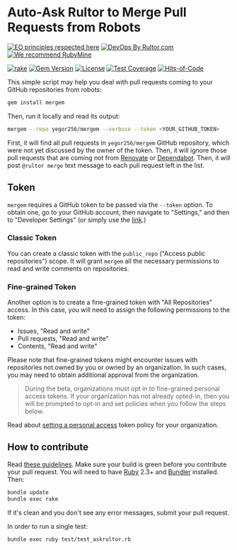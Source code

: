 # Auto-Ask Rultor to Merge Pull Requests from Robots

[![EO principles respected here](https://www.elegantobjects.org/badge.svg)](https://www.elegantobjects.org)
[![DevOps By Rultor.com](https://www.rultor.com/b/yegor256/mergem)](https://www.rultor.com/p/yegor256/mergem)
[![We recommend RubyMine](https://www.elegantobjects.org/rubymine.svg)](https://www.jetbrains.com/ruby/)

[![rake](https://github.com/yegor256/mergem/actions/workflows/rake.yml/badge.svg)](https://github.com/yegor256/mergem/actions/workflows/rake.yml)
[![Gem Version](https://badge.fury.io/rb/mergem.svg)](https://badge.fury.io/rb/mergem)
[![License](https://img.shields.io/badge/license-MIT-green.svg)](https://github.com/yegor256/mergem/blob/master/LICENSE.txt)
[![Test Coverage](https://img.shields.io/codecov/c/github/yegor256/mergem.svg)](https://codecov.io/github/yegor256/mergem?branch=master)
[![Hits-of-Code](https://hitsofcode.com/github/yegor256/mergem)](https://hitsofcode.com/view/github/yegor256/mergem)

This simple script may help you deal with pull requests
coming to your GitHub repositories from robots:

```bash
gem install mergem
```

Then, run it locally and read its output:

```bash
mergem --repo yegor256/mergem --verbose --token <YOUR_GITHUB_TOKEN>
```

First, it will find all pull requests in `yegor256/mergem` GitHub repository,
which were not yet discussed by the owner of the token. Then, it will ignore
those pull requests that are coming not
from [Renovate](https://github.com/apps/renovate)
or [Dependabot](https://github.com/dependabot). Then, it will
post `@rultor merge` text message to each pull request left in the list.

## Token

`mergem` requires a GitHub token to be passed via the `--token` option. To
obtain one, go to your GitHub account, then navigate to "Settings," and then
to "Developer Settings" (or simply use
the [link](https://github.com/settings/tokens).)

### Classic Token

You can create a classic token with the `public_repo` ("Access public
repositories") scope. It will grant `mergem` all the necessary permissions to
read and write comments on repositories.

### Fine-grained Token

Another option is to create a fine-grained token with "All Repositories" access.
In this case, you will need to assign the following permissions to the token:

* Issues, "Read and write"
* Pull requests, "Read and write"
* Contents, "Read and write"

Please note that fine-grained tokens might encounter issues with repositories
not owned by you or owned by an organization. In such cases, you may need to
obtain additional approval from the organization.

> During the beta, organizations must opt in to fine-grained personal access
> tokens. If your organization has not already opted-in, then you will be
> prompted
> to opt-in and set policies when you follow the steps below.

Read about [setting a personal access][PAT] token policy for your organization.

## How to contribute

Read [these guidelines](https://www.yegor256.com/2014/04/15/github-guidelines.html).
Make sure your build is green before you contribute your pull request. You will
need to have [Ruby](https://www.ruby-lang.org/en/) 2.3+
and [Bundler](https://bundler.io/) installed. Then:

```bash
bundle update
bundle exec rake
```

If it's clean and you don't see any error messages, submit your pull request.

In order to run a single test:

```bash
bundle exec ruby test/test_askrultor.rb
```

[PAT]: https://docs.github.com/en/organizations/managing-programmatic-access-to-your-organization/setting-a-personal-access-token-policy-for-your-organization
